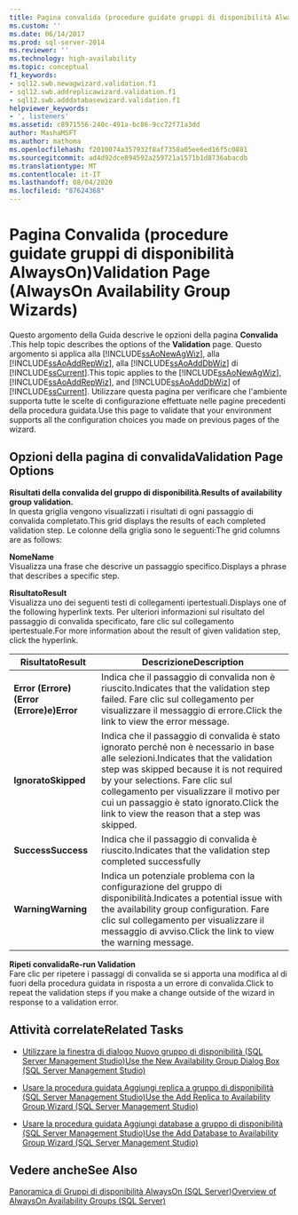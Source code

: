 ```yaml
---
title: Pagina convalida (procedure guidate gruppi di disponibilità AlwaysOn) | Microsoft Docs
ms.custom: ''
ms.date: 06/14/2017
ms.prod: sql-server-2014
ms.reviewer: ''
ms.technology: high-availability
ms.topic: conceptual
f1_keywords:
- sql12.swb.newagwizard.validation.f1
- sql12.swb.addreplicawizard.validation.f1
- sql12.swb.adddatabasewizard.validation.f1
helpviewer_keywords:
- ', listeners'
ms.assetid: c8971556-240c-491a-bc86-9cc72f71a3dd
author: MashaMSFT
ms.author: mathoma
ms.openlocfilehash: f2010074a357932f8af7358a05ee6ed16f5c0881
ms.sourcegitcommit: ad4d92dce894592a259721a1571b1d8736abacdb
ms.translationtype: MT
ms.contentlocale: it-IT
ms.lasthandoff: 08/04/2020
ms.locfileid: "87624368"
---
```

# <a name="validation-page-alwayson-availability-group-wizards"></a><span data-ttu-id="e96a8-102">Pagina Convalida (procedure guidate gruppi di disponibilità AlwaysOn)</span><span class="sxs-lookup"><span data-stu-id="e96a8-102">Validation Page (AlwaysOn Availability Group Wizards)</span></span>
  <span data-ttu-id="e96a8-103">Questo argomento della Guida descrive le opzioni della pagina **Convalida** .</span><span class="sxs-lookup"><span data-stu-id="e96a8-103">This help topic describes the options of the **Validation** page.</span></span> <span data-ttu-id="e96a8-104">Questo argomento si applica alla [!INCLUDE[ssAoNewAgWiz](../../../includes/ssaonewagwiz-md.md)], alla [!INCLUDE[ssAoAddRepWiz](../../../includes/ssaoaddrepwiz-md.md)], alla [!INCLUDE[ssAoAddDbWiz](../../../includes/ssaoadddbwiz-md.md)] di [!INCLUDE[ssCurrent](../../../includes/sscurrent-md.md)].</span><span class="sxs-lookup"><span data-stu-id="e96a8-104">This topic applies to the [!INCLUDE[ssAoNewAgWiz](../../../includes/ssaonewagwiz-md.md)], [!INCLUDE[ssAoAddRepWiz](../../../includes/ssaoaddrepwiz-md.md)], and [!INCLUDE[ssAoAddDbWiz](../../../includes/ssaoadddbwiz-md.md)] of [!INCLUDE[ssCurrent](../../../includes/sscurrent-md.md)].</span></span> <span data-ttu-id="e96a8-105">Utilizzare questa pagina per verificare che l'ambiente supporta tutte le scelte di configurazione effettuate nelle pagine precedenti della procedura guidata.</span><span class="sxs-lookup"><span data-stu-id="e96a8-105">Use this page to validate that your environment supports all the configuration choices you made on previous pages of the wizard.</span></span>  
  
##  <a name="validation-page-options"></a><a name="PageOptions"></a><span data-ttu-id="e96a8-106">Opzioni della pagina di convalida</span><span class="sxs-lookup"><span data-stu-id="e96a8-106">Validation Page Options</span></span>  
 <span data-ttu-id="e96a8-107">**Risultati della convalida del gruppo di disponibilità.**</span><span class="sxs-lookup"><span data-stu-id="e96a8-107">**Results of availability group validation.**</span></span>  
 <span data-ttu-id="e96a8-108">In questa griglia vengono visualizzati i risultati di ogni passaggio di convalida completato.</span><span class="sxs-lookup"><span data-stu-id="e96a8-108">This grid displays the results of each completed validation step.</span></span> <span data-ttu-id="e96a8-109">Le colonne della griglia sono le seguenti:</span><span class="sxs-lookup"><span data-stu-id="e96a8-109">The grid columns are as follows:</span></span>  
  
 <span data-ttu-id="e96a8-110">**Nome**</span><span class="sxs-lookup"><span data-stu-id="e96a8-110">**Name**</span></span>  
 <span data-ttu-id="e96a8-111">Visualizza una frase che descrive un passaggio specifico.</span><span class="sxs-lookup"><span data-stu-id="e96a8-111">Displays a phrase that describes a specific step.</span></span>  
  
 <span data-ttu-id="e96a8-112">**Risultato**</span><span class="sxs-lookup"><span data-stu-id="e96a8-112">**Result**</span></span>  
 <span data-ttu-id="e96a8-113">Visualizza uno dei seguenti testi di collegamenti ipertestuali.</span><span class="sxs-lookup"><span data-stu-id="e96a8-113">Displays one of the following hyperlink texts.</span></span> <span data-ttu-id="e96a8-114">Per ulteriori informazioni sul risultato del passaggio di convalida specificato, fare clic sul collegamento ipertestuale.</span><span class="sxs-lookup"><span data-stu-id="e96a8-114">For more information about the result of given validation step, click the hyperlink.</span></span>  
  
|<span data-ttu-id="e96a8-115">Risultato</span><span class="sxs-lookup"><span data-stu-id="e96a8-115">Result</span></span>|<span data-ttu-id="e96a8-116">Descrizione</span><span class="sxs-lookup"><span data-stu-id="e96a8-116">Description</span></span>|  
|------------|-----------------|  
|<span data-ttu-id="e96a8-117">**Error (Errore) (Error (Errore)e)**</span><span class="sxs-lookup"><span data-stu-id="e96a8-117">**Error**</span></span>|<span data-ttu-id="e96a8-118">Indica che il passaggio di convalida non è riuscito.</span><span class="sxs-lookup"><span data-stu-id="e96a8-118">Indicates that the validation step failed.</span></span> <span data-ttu-id="e96a8-119">Fare clic sul collegamento per visualizzare il messaggio di errore.</span><span class="sxs-lookup"><span data-stu-id="e96a8-119">Click the link to view the error message.</span></span>|  
|<span data-ttu-id="e96a8-120">**Ignorato**</span><span class="sxs-lookup"><span data-stu-id="e96a8-120">**Skipped**</span></span>|<span data-ttu-id="e96a8-121">Indica che il passaggio di convalida è stato ignorato perché non è necessario in base alle selezioni.</span><span class="sxs-lookup"><span data-stu-id="e96a8-121">Indicates that the validation step was skipped because it is not required by your selections.</span></span> <span data-ttu-id="e96a8-122">Fare clic sul collegamento per visualizzare il motivo per cui un passaggio è stato ignorato.</span><span class="sxs-lookup"><span data-stu-id="e96a8-122">Click the link to view the reason that a step was skipped.</span></span>|  
|<span data-ttu-id="e96a8-123">**Success**</span><span class="sxs-lookup"><span data-stu-id="e96a8-123">**Success**</span></span>|<span data-ttu-id="e96a8-124">Indica che il passaggio di convalida è riuscito.</span><span class="sxs-lookup"><span data-stu-id="e96a8-124">Indicates that the validation step completed successfully</span></span>|  
|<span data-ttu-id="e96a8-125">**Warning**</span><span class="sxs-lookup"><span data-stu-id="e96a8-125">**Warning**</span></span>|<span data-ttu-id="e96a8-126">Indica un potenziale problema con la configurazione del gruppo di disponibilità.</span><span class="sxs-lookup"><span data-stu-id="e96a8-126">Indicates a potential issue with the availability group configuration.</span></span>  <span data-ttu-id="e96a8-127">Fare clic sul collegamento per visualizzare il messaggio di avviso.</span><span class="sxs-lookup"><span data-stu-id="e96a8-127">Click the link to view the warning message.</span></span>|  
  
 <span data-ttu-id="e96a8-128">**Ripeti convalida**</span><span class="sxs-lookup"><span data-stu-id="e96a8-128">**Re-run Validation**</span></span>  
 <span data-ttu-id="e96a8-129">Fare clic per ripetere i passaggi di convalida se si apporta una modifica al di fuori della procedura guidata in risposta a un errore di convalida.</span><span class="sxs-lookup"><span data-stu-id="e96a8-129">Click to repeat the validation steps if you make a change outside of the wizard in response to a validation error.</span></span>  
  

  
##  <a name="related-tasks"></a><a name="RelatedTasks"></a> <span data-ttu-id="e96a8-130">Attività correlate</span><span class="sxs-lookup"><span data-stu-id="e96a8-130">Related Tasks</span></span>  
  
-   [<span data-ttu-id="e96a8-131">Utilizzare la finestra di dialogo Nuovo gruppo di disponibilità &#40;SQL Server Management Studio&#41;</span><span class="sxs-lookup"><span data-stu-id="e96a8-131">Use the New Availability Group Dialog Box &#40;SQL Server Management Studio&#41;</span></span>](use-the-new-availability-group-dialog-box-sql-server-management-studio.md)  
  
-   [<span data-ttu-id="e96a8-132">Usare la procedura guidata Aggiungi replica a gruppo di disponibilità &#40;SQL Server Management Studio&#41;</span><span class="sxs-lookup"><span data-stu-id="e96a8-132">Use the Add Replica to Availability Group Wizard &#40;SQL Server Management Studio&#41;</span></span>](use-the-add-replica-to-availability-group-wizard-sql-server-management-studio.md)  
  
-   [<span data-ttu-id="e96a8-133">Usare la procedura guidata Aggiungi database a gruppo di disponibilità &#40;SQL Server Management Studio&#41;</span><span class="sxs-lookup"><span data-stu-id="e96a8-133">Use the Add Database to Availability Group Wizard &#40;SQL Server Management Studio&#41;</span></span>](availability-group-add-database-to-group-wizard.md)  
  
 
  
## <a name="see-also"></a><span data-ttu-id="e96a8-134">Vedere anche</span><span class="sxs-lookup"><span data-stu-id="e96a8-134">See Also</span></span>  
 [<span data-ttu-id="e96a8-135">Panoramica di Gruppi di disponibilità AlwaysOn &#40;SQL Server&#41;</span><span class="sxs-lookup"><span data-stu-id="e96a8-135">Overview of AlwaysOn Availability Groups &#40;SQL Server&#41;</span></span>](overview-of-always-on-availability-groups-sql-server.md)  
  
  
